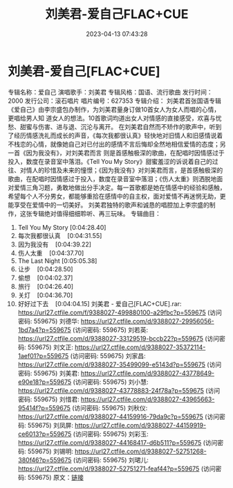 ﻿---
title: 刘美君-爱自己FLAC+CUE
date: 2023-04-13 07:43:28
categories: WAV车载音乐、镜像
tags: 华语中文
---
# 刘美君-爱自己[FLAC+CUE]

专辑名称：爱自己
演唱歌手：刘美君
专辑风格：国语、流行歌曲
发行时间：2000
发行公司：滚石唱片
唱片编号：627353
专辑介绍：
刘美君首张国语专辑《爱自己》由李宗盛包办制作，为刘美君量身订做10首女人为女人而唱的心情，更唱给男人知
道女人的想法。10首歌词均道出女人对情感的直接感受，欢喜与忧愁、甜蜜与伤害、进与退、沉沦与离开。
在刘美君自然而不矫作的歌声中，听到了经历情感洗礼而成长的声音，《每次我都很认真》轻快地对旧情人和旧感情说着不栈恋的心情，就像她自己对已付出的感情不言后悔却全然地相信爱情的态度；另一首《因为我没有》，对刘美君而言
则是首感触极深的歌曲，在配唱时因情感过于投入，数度在录音室中落泪。《Tell You My
Story》甜蜜羞涩的诉说着自己的过往、对情人的珍惜及未来的憧憬；《因为我没有》对刘美君而言，是首感触极深的歌曲，在配唱时因情感过于投入，数度在录音室中落泪；《伤人太重》则洒脱地面对爱情三角习题，勇敢地做出分手决定。每一首歌都是她在情感中的经验和感触，希望每个人不分男女，都能够重拾在感情中的自主权，面对爱情不再迷惘无助，更能享受在爱情中的一切美好。
刘美君独特的歌声和诚恳的唱腔加上李宗盛的制作，这张专辑绝对值得细细聆听、再三玩味。
专辑曲目：
01. Tell You My Story
[0:04:28.40]
02. 每次我都很认真    [0:04:31.55]
03. 因为我没有    [0:04:39.22]
04. 伤人太重    [0:04:37.70]
05. The Last Night
[0:05:05.38]
06. 让步    [0:04:28.50]
07. 偷想    [0:04:02.37]
08. 旅行    [0:04:26.40]
09. 关灯    [0:04:36.70]
10. 好好过下去    [0:04:04.15]
刘美君 - 爱自己[FLAC+CUE].rar: https://url27.ctfile.com/f/9388027-499880100-a29fbc?p=559675
(访问密码: 559675)
刘德华: https://url27.ctfile.com/d/9388027-29956056-1bd7a4?p=559675
(访问密码: 559675)
刘若英: https://url27.ctfile.com/d/9388027-33129519-bccb22?p=559675
(访问密码: 559675)
刘文正: https://url27.ctfile.com/d/9388027-35372114-1aef01?p=559675
(访问密码: 559675)
刘家昌: https://url27.ctfile.com/d/9388027-35499099-e5143d?p=559675
(访问密码: 559675)
刘美君: https://url27.ctfile.com/d/9388027-43778649-e90e18?p=559675
(访问密码: 559675)
刘小慧: https://url27.ctfile.com/d/9388027-43778883-24f78a?p=559675
(访问密码: 559675)
刘惜君: https://url27.ctfile.com/d/9388027-43965663-95414f?p=559675
(访问密码: 559675)
刘秋仪: https://url27.ctfile.com/d/9388027-44159916-79da9c?p=559675
(访问密码: 559675)
刘凤屏: https://url27.ctfile.com/d/9388027-44159919-ce6013?p=559675
(访问密码: 559675)
刘彩玉: https://url27.ctfile.com/d/9388027-44168417-d6b511?p=559675
(访问密码: 559675)
刘锡明: https://url27.ctfile.com/d/9388027-52751268-380f46?p=559675
(访问密码: 559675)
刘珺儿: https://url27.ctfile.com/d/9388027-52751271-feaf44?p=559675
(访问密码: 559675)
原文：[链接](https://blog.sina.com.cn/s/blog_1647c7e76010311f4.html)